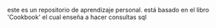 este es un repositorio de aprendizaje personal.
está basado en el libro 'Cookbook' el cual enseña a hacer consultas sql
